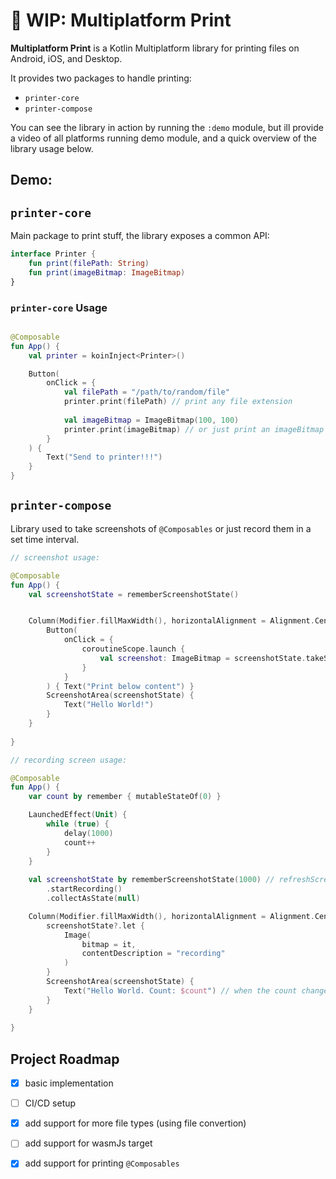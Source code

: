 # 🚧 WIP: Multiplatform Print

**Multiplatform Print** is a Kotlin Multiplatform library for printing files on Android, iOS, and Desktop.

It provides two packages to handle printing:
- `printer-core`
- `printer-compose`


You can see the library in action by running the `:demo` module, but ill provide a video of all platforms running demo module, and a quick overview of the library usage below.


## Demo:



## `printer-core`

Main package to print stuff, the library exposes a common API:
```kotlin
interface Printer {
    fun print(filePath: String)
    fun print(imageBitmap: ImageBitmap)
}
```

### `printer-core` Usage 

```kotlin

@Composable
fun App() {
    val printer = koinInject<Printer>()

    Button(
        onClick = {
            val filePath = "/path/to/random/file"
            printer.print(filePath) // print any file extension
            
            val imageBitmap = ImageBitmap(100, 100)
            printer.print(imageBitmap) // or just print an imageBitmap
        }
    ) {
        Text("Send to printer!!!")
    }
}

```
## `printer-compose`

Library used to take screenshots of `@Composables` or just record them in a set time interval.

```kotlin
// screenshot usage:

@Composable
fun App() {
    val screenshotState = rememberScreenshotState()


    Column(Modifier.fillMaxWidth(), horizontalAlignment = Alignment.CenterHorizontally) {
        Button(
            onClick = {
                coroutineScope.launch {
                    val screenshot: ImageBitmap = screenshotState.takeScreenshot() // take a screenshot of the current value
                }
            }
        ) { Text("Print below content") }
        ScreenshotArea(screenshotState) {
            Text("Hello World!")
        }
    }
   
}


```

```kotlin
// recording screen usage:

@Composable
fun App() {
    var count by remember { mutableStateOf(0) }

    LaunchedEffect(Unit) {
        while (true) {
            delay(1000)
            count++
        }
    }
    
    val screenshotState by rememberScreenshotState(1000) // refreshScreenshotTimeout is optional, if not provided the default value is 20ms
        .startRecording()
        .collectAsState(null)

    Column(Modifier.fillMaxWidth(), horizontalAlignment = Alignment.CenterHorizontally) {
        screenshotState?.let {
            Image(
                bitmap = it,
                contentDescription = "recording"
            )
        }
        ScreenshotArea(screenshotState) {
            Text("Hello World. Count: $count") // when the count changes the UI, screenshotState will collect the new value
        }
    }
   
}

```


## Project Roadmap

- [x] basic implementation
- [ ] CI/CD setup
- [x] add support for more file types (using file convertion)
- [ ] add support for wasmJs target
- [x] add support for printing `@Composables`


